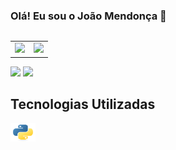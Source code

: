 ### Olá! Eu sou o João Mendonça 👋

<table align="right">
  <row>
    <td>
     <!-- Card -->
      <img height='172' src='https://github-readme-stats.vercel.app/api?username=joa-mendonca&show_icons=true&theme=dark'>
    </td>
    <td>
      <img height='172' src='https://github-readme-stats.vercel.app/api/top-langs/?username=joa-mendonca&layout=compact&theme=dark'>
    </td>
  </row>
</table> 

## 
<a href = "mailto:joaok81mendonca@hotmail.com"><img src="https://img.shields.io/badge/-Gmail-%23333?style=for-the-badge&logo=gmail&logoColor=white" target="_blank"></a>
<a href="https://www.linkedin.com/in/jao-mendonca/" target="_blank"><img src="https://img.shields.io/badge/-LinkedIn-%230077B5?style=for-the-badge&logo=linkedin&logoColor=white" target="_blank"></a>

## Tecnologias Utilizadas
<div>
  <img align="center" alt="Joao-Python" height="30" width="40" src="https://raw.githubusercontent.com/devicons/devicon/master/icons/python/python-original.svg">
</div>
